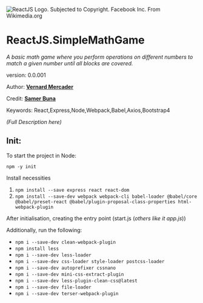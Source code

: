 ![ReactJS Logo. Subjected to Copyright. Facebook Inc. From Wikimedia.org](https://upload.wikimedia.org/wikipedia/commons/a/a7/React-icon.svg)

# ReactJS.SimpleMathGame
*A basic math game where you perform operations on different numbers to match a given number until all blocks are covered.*

version: 0.0.001

Author: **[Vernard Mercader](http://vernard.net)**

Credit: **[Samer Buna](http://edgecoders.com)**

Keywords: React,Express,Node,Webpack,Babel,Axios,Bootstrap4

*(Full Description here)*

## Init:

To start the project in Node:

    npm -y init

Install necessities

1. `npm install --save express react react-dom`
2. `npm install --save-dev webpack webpack-cli babel-loader @babel/core @babel/preset-react @babel/plugin-proposal-class-properties html-webpack-plugin`

After initialisation, creating the entry point (start.js (*others like it app.js*))

Additionally, run the following:

* `npm i --save-dev clean-webpack-plugin`
* `npm install less`
* `npm i --save-dev less-loader`
* `npm i --save-dev css-loader style-loader postcss-loader`
* `npm i --save-dev autoprefixer cssnano`
* `npm i --save-dev mini-css-extract-plugin`
* `npm i --save-dev less-plugin-clean-css@latest`
* `npm i --save-dev file-loader`
* `npm i --save-dev terser-webpack-plugin`